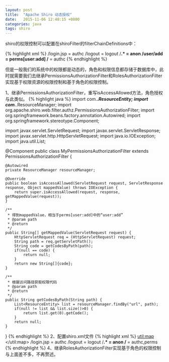 ```yaml
---
layout: post
title:  "Apache Shiro 动态授权"
date:   2015-11-06 12:48:15 +0800
categories: java
tags: shiro
---
```

shiro的权限控制可以配置在shiroFilter的filterChainDefinitions中：

<!-- more -->

{% highlight xml %}
<bean id="shiroFilter" class="org.apache.shiro.spring.web.ShiroFilterFactoryBean">
    <!-- 此处省略其他配置信息 -->
    <property name="filterChainDefinitions">
        <value>
            /login.jsp = authc
            /logout = logout
            /**.* = anon
            /user/add = perms[user:add]
            /** = authc
        </value>
    </property>
</bean>
{% endhighlight %}

但是一般我们的系统中的权限都是动态的，角色和权限信息都存储于数据库中，此时就需要我们去继承PermissionsAuthorizationFilter和RolesAuthorizationFilter实现基于权限资源的权限控制和基于角色的权限控制。

1、继承PermissionsAuthorizationFilter，重写isAccessAllowed方法，角色授权与此类似。
{% highlight java %}
import com.***.ResourceEntity;
import com.***.ResourceManager;
import org.apache.shiro.web.filter.authz.PermissionsAuthorizationFilter;
import org.springframework.beans.factory.annotation.Autowired;
import org.springframework.stereotype.Component;

import javax.servlet.ServletRequest;
import javax.servlet.ServletResponse;
import javax.servlet.http.HttpServletRequest;
import java.io.IOException;
import java.util.List;

@Component
public class MyPermissionsAuthorizationFilter extends PermissionsAuthorizationFilter {

    @Autowired
    private ResourceManager resourceManager;

    @Override
    public boolean isAccessAllowed(ServletRequest request, ServletResponse response, Object mappedValue) throws IOException {
        return super.isAccessAllowed(request, response, getMappedValue(request));
    }

    /**
     * 得到mappedValue，相当于perms[user:add]中的“user:add”
     * @param path
     * @return
     */
    public String[] getMappedValue(ServletRequest request) {
        HttpServletRequest req = (HttpServletRequest) request;
        String path = req.getServletPath();
        String code = getCodesByPath(path);
        if(null == code) {
            return null;
        }
        return new String[]{code};
    }

    /**
     * 根据访问路径获取权限代码
     * @param path
     * @return
     */
    public String getCodesByPath(String path) {
        List<ResourceEntity> list = resourceManager.findBy("url", path);
        if(null != list && list.size()>0) {
            return list.get(0).getCode();
        }
        return null;
    }
}
{% endhighlight %}
2、配置shiro.xml文件
{% highlight xml %}
<bean id="shiroFilter" class="org.apache.shiro.spring.web.ShiroFilterFactoryBean">
    <property name="filters">
        <util:map>
            <entry key="perms" value-ref="myPermissionsAuthorizationFilter"></entry>
        </util:map>
    </property>
    <property name="securityManager" ref="securityManager"/>
    <!--<property name="loginUrl" value="/login" /-->
    <!-- 缺省为：/ <property name="successUrl" value="/" /> -->
    <property name="unauthorizedUrl" value="/403.jsp"/>
    <property name="filterChainDefinitions">
        <value>
            /login.jsp = authc
            /logout = logout
            /**.* = anon
            /** = authc,perms
        </value>
    </property>
</bean>
{% endhighlight %}
4、继承RolesAuthorizationFilter实现基于角色的权限控制与上面差不多，不再赘述。
